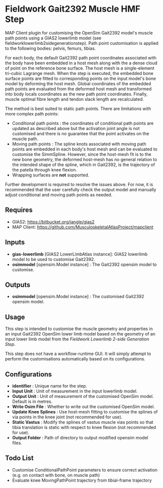 Fieldwork Gait2392 Muscle HMF Step
==================================
MAP Client plugin for customising the OpenSim Gait2392 model's muscle path points using a GIAS2 lowerlimb model (see fieldworklowerlimb2sidegenerationstep).
Path point customisation is applied to the following bodies: pelvis, femurs, tibias.

For each body, the default Gait2392 path point coordinates associated with the body have been embedded in a host mesh along with the a dense cloud of point on the reference bone surface.
The host mesh is a single-element tri-cubic Lagrange mesh. 
When the step is executed, the embedded bone surface points are fitted to corresponding points on the input model's bone model by deforming the host mesh.
Global coordinates of the embedded path points are evaluated from the deformed host mesh and transformed into body locals coordinates as the new path point coordinates.
Finally, muscle optimal fibre length and tendon slack length are recalculated.

The method is best suited to static path points. There are limitations with more complex path points:

- Conditional path points : the coordinates of conditional path points are updated as described above but the activation joint angle is not customised and there is no guarantee that the point activates on the muscle path.
- Moving path points : The spline knots associated with moving path points are embedded in each body's host mesh and can be evaluated to customise the SimmSpline. However, since the host-mesh fit is to the new bone geometry, the deformed host-mesh has no general relation to the intended shape of the spline, which in Gait2392, is the trajectory of the patella through knee flexion.
- Wrapping surfaces are **not** supported.

Further development is required to resolve the issues above. For now, it is recommended that the user carefully check the output model and manually adjust conditional and moving path points as needed.

Requires
--------
- GIAS2: https://bitbucket.org/jangle/gias2
- MAP Client: https://github.com/MusculoskeletalAtlasProject/mapclient

Inputs
------
- **gias-lowerlimb** [GIAS2 LowerLimbAtlas instance]: GIAS2 lowerlimb model to be used to customise Gait2392.
- **osimmodel** [opensim.Model instance] : The Gait2392 opensim model to customise.

Outputs
-------
- **osimmodel** [opensim.Model instance] : The customised Gait2392 opensim model.

Usage
-----
This step is intended to customise the muscle geometry and properties in an input Gait2392 OpenSim lower limb model based on the geometry of an input lower limb model from the _Fieldwork Lowerlimb 2-side Generation Step_.

This step does not have a workflow-runtime GUI. It will simply attempt to perform the customisations automatically based on its configurations.

Configurations
--------------
- **identifier** : Unique name for the step.
- **Input Unit** : Unit of measurement in the input lowerlimb model.
- **Output Unit** : Unit of measurement of the customised OpenSim model. Default is in metres.
- **Write Osim File** : Whether to write out the customised OpenSim model.
- **Update Knee Splines** : Use host-mesh fitting to customise the splines of via points in the knee joint (not recommended for use).
- **Static Vastus** : Modify the splines of vastus muscle vias points so that tibia translation is static with respect to knee flexion (not recommended for use).
- **Output Folder** : Path of directory to output modified opensim model files.

Todo List
---------
- Customise ConditionalPathPoint parameters to ensure correct activation (e.g. on contact with bone, on muscle path)
- Evaluate knee MovingPathPoint trajectory from tibial-frame trajectory
